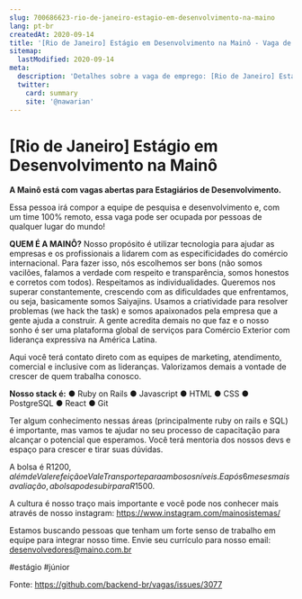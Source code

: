 ```yaml
---
slug: 700686623-rio-de-janeiro-estagio-em-desenvolvimento-na-maino
lang: pt-br
createdAt: 2020-09-14
title: '[Rio de Janeiro] Estágio em Desenvolvimento na Mainô - Vaga de Emprego'
sitemap:
  lastModified: 2020-09-14
meta:
  description: 'Detalhes sobre a vaga de emprego: [Rio de Janeiro] Estágio em Desenvolvimento na Mainô'
  twitter:
    card: summary
    site: '@nawarian'
---
```


# [Rio de Janeiro] Estágio em Desenvolvimento na Mainô

**A Mainô está com vagas abertas para Estagiários de Desenvolvimento.**

Essa pessoa irá compor a equipe de pesquisa e desenvolvimento e, com um time 100% remoto, essa vaga pode ser ocupada por pessoas de qualquer lugar do mundo!

**QUEM É A MAINÔ?**
Nosso propósito é utilizar tecnologia para ajudar as empresas e os profissionais a lidarem com as especificidades do comércio internacional. Para fazer isso, nós escolhemos ser bons (não somos vacilões, falamos a verdade com respeito e transparência, somos honestos e corretos com todos). Respeitamos as individualidades. Queremos nos superar constantemente, crescendo com as dificuldades que enfrentamos, ou seja, basicamente somos Saiyajins. Usamos a criatividade para resolver problemas (we hack the task) e somos apaixonados pela empresa que a gente ajuda a construir. A gente acredita demais no que faz e o nosso sonho é ser uma plataforma global de serviços para Comércio Exterior com liderança expressiva na América Latina.

Aqui você terá contato direto com as equipes de marketing, atendimento, comercial e inclusive com as lideranças. Valorizamos demais a vontade de crescer de quem trabalha conosco. 

**Nosso stack é:** 
● Ruby on Rails 
● Javascript 
● HTML 
● CSS 
● PostgreSQL 
● React 
● Git 

Ter algum conhecimento nessas áreas (principalmente ruby on rails e SQL) é importante, mas vamos te ajudar no seu processo de capacitação para alcançar o potencial que esperamos. Você terá mentoria dos nossos devs e espaço para crescer e tirar suas dúvidas. 

A bolsa é R$1200, além de Vale refeição e Vale Transporte para ambos os níveis. E após 6 meses mais avaliação, a bolsa pode subir para R$1500. 

A cultura é nosso traço mais importante e você pode nos conhecer mais através de nosso instagram: https://www.instagram.com/mainosistemas/ 

Estamos buscando pessoas que tenham um forte senso de trabalho em equipe para integrar nosso time. Envie seu currículo para nosso email: desenvolvedores@maino.com.br

#estágio 
#júnior

Fonte: https://github.com/backend-br/vagas/issues/3077